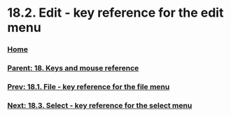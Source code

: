 # 18.2. Edit - key reference for the edit menu

### [Home](./00-home.md)
### [Parent: 18. Keys and mouse reference](./18-00-keys-and-mouse-reference.md)
### [Prev: 18.1. File - key reference for the file menu](./18-01-file-key-reference-for-the-file-menu.md)
### [Next: 18.3. Select - key reference for the select menu](./18-03-select-key-reference-for-the-select-menu.md)
